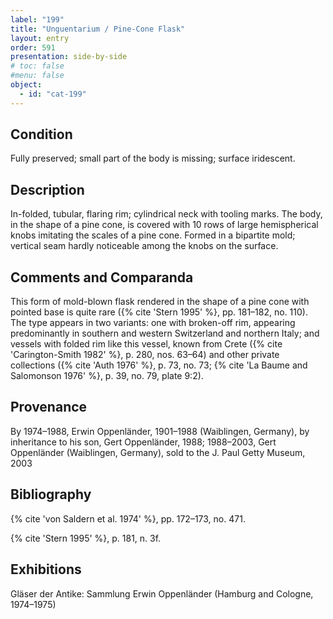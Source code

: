 ```yaml
---
label: "199"
title: "Unguentarium / Pine-Cone Flask"
layout: entry
order: 591
presentation: side-by-side
# toc: false
#menu: false 
object:
  - id: "cat-199"
---
```


## Condition

Fully preserved; small part of the body is missing; surface iridescent.

## Description

In-folded, tubular, flaring rim; cylindrical neck with tooling marks. The body, in the shape of a pine cone, is covered with 10 rows of large hemispherical knobs imitating the scales of a pine cone. Formed in a bipartite mold; vertical seam hardly noticeable among the knobs on the surface.

## Comments and Comparanda

This form of mold-blown flask rendered in the shape of a pine cone with pointed base is quite rare ({% cite 'Stern 1995' %}, pp. 181–182, no. 110). The type appears in two variants: one with broken-off rim, appearing predominantly in southern and western Switzerland and northern Italy; and vessels with folded rim like this vessel, known from Crete ({% cite 'Carington-Smith 1982' %}, p. 280, nos. 63–64) and other private collections ({% cite 'Auth 1976' %}, p. 73, no. 73; {% cite 'La Baume and Salomonson 1976' %}, p. 39, no. 79, plate 9:2).

## Provenance

By 1974–1988, Erwin Oppenländer, 1901–1988 (Waiblingen, Germany), by inheritance to his son, Gert Oppenländer, 1988; 1988–2003, Gert Oppenländer (Waiblingen, Germany), sold to the J. Paul Getty Museum, 2003

## Bibliography

{% cite 'von Saldern et al. 1974' %}, pp. 172–173, no. 471.

{% cite 'Stern 1995' %}, p. 181, n. 3f.

## Exhibitions

Gläser der Antike: Sammlung Erwin Oppenländer (Hamburg and Cologne, 1974–1975)
